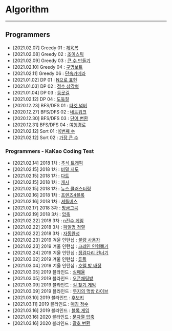 # Algorithm

---

## Programmers 

- [2021.02.07] Greedy 01 : [체육복](https://programmers.co.kr/learn/courses/30/lessons/42862)
- [2021.02.08] Greedy 02 : [조이스틱](https://programmers.co.kr/learn/courses/30/lessons/42860)
- [2021.02.09] Greedy 03 : [큰 수 만들기](https://programmers.co.kr/learn/courses/30/lessons/42883)
- [2021.02.10] Greedy 04 : [구명보트](https://programmers.co.kr/learn/courses/30/lessons/42885)
- [2021.02.11] Greedy 06 : [단속카메라](https://programmers.co.kr/learn/courses/30/lessons/42884)
- [2021.01.02] DP 01 : [N으로 표현](https://programmers.co.kr/learn/courses/30/lessons/42895)
- [2021.01.03] DP 02 : [정수 삼각형](https://programmers.co.kr/learn/courses/30/lessons/43105)
- [2021.01.04] DP 03 : [등굣길](https://programmers.co.kr/learn/courses/30/lessons/42898)
- [2021.02.12] DP 04 : [도둑질](https://programmers.co.kr/learn/courses/30/lessons/42897)
- [2020.12.23] BFS/DFS 01 : [타겟 넘버](https://programmers.co.kr/learn/courses/30/lessons/43165)
- [2020.12.27] BFS/DFS 02 : [네트워크](https://programmers.co.kr/learn/courses/30/lessons/43162)
- [2020.12.30] BFS/DFS 03 : [단어 변환](https://programmers.co.kr/learn/courses/30/lessons/43163)
- [2020.12.31] BFS/DFS 04 : [여행경로](https://programmers.co.kr/learn/courses/30/lessons/43164)
- [2021.02.12] Sort 01 : [K번째 수](https://programmers.co.kr/learn/courses/30/lessons/42748)
- [2021.02.12] Sort 02 : [가장 큰 수](https://programmers.co.kr/learn/courses/30/lessons/42746)

### Programmers - KaKao Coding Test
- [2021.02.14] 2018 1차 : [추석 트래픽](https://programmers.co.kr/learn/courses/30/lessons/17676#)
- [2021.02.15] 2018 1차 : [비밀 지도](https://programmers.co.kr/learn/courses/30/lessons/17681)
- [2021.02.15] 2018 1차 : [다트](https://programmers.co.kr/learn/courses/30/lessons/17682)
- [2021.02.15] 2018 1차 : [캐시](https://programmers.co.kr/learn/courses/30/lessons/17680)
- [2021.02.15] 2018 1차 : [뉴스 클러스터링](https://programmers.co.kr/learn/courses/30/lessons/17677)
- [2021.02.16] 2018 1차 : [프렌즈4블록](https://programmers.co.kr/learn/courses/30/lessons/17679)
- [2021.02.16] 2018 1차 : [셔틀버스](https://programmers.co.kr/learn/courses/30/lessons/17678)
- [2021.02.17] 2018 3차 : [방금그곡](https://programmers.co.kr/learn/courses/30/lessons/17683)
- [2021.02.19] 2018 3차 : [압축](https://programmers.co.kr/learn/courses/30/lessons/17684)
- [2021.02.22] 2018 3차 : [n진수 게임](https://programmers.co.kr/learn/courses/30/lessons/17687)
- [2021.02.22] 2018 3차 : [파일명 정렬](https://programmers.co.kr/learn/courses/30/lessons/17686)
- [2021.02.22] 2018 3차 : [자동완성](https://programmers.co.kr/learn/courses/30/lessons/17685)
- [2021.02.23] 2019 겨울 인턴십 : [불량 사용자](https://programmers.co.kr/learn/courses/30/lessons/64064)
- [2021.02.23] 2019 겨울 인턴십 : [크레인 인형뽑기](https://programmers.co.kr/learn/courses/30/lessons/64061)
- [2021.02.24] 2019 겨울 인턴십 : [징검다리 건너기](https://programmers.co.kr/learn/courses/30/lessons/64062)
- [2021.03.02] 2019 겨울 인턴십 : [튜플](https://programmers.co.kr/learn/courses/30/lessons/64065)
- [2021.03.04] 2019 겨울 인턴십 : [호텔 방 배정](https://programmers.co.kr/learn/courses/30/lessons/64063)
- [2021.03.05] 2019 블라인드 : [실패율](https://programmers.co.kr/learn/courses/30/lessons/42889)
- [2021.03.05] 2019 블라인드 : [오픈채팅방](https://programmers.co.kr/learn/courses/30/lessons/42888)
- [2021.03.09] 2019 블라인드 : [길 찾기 게임](https://programmers.co.kr/learn/courses/30/lessons/42892)
- [2021.03.09] 2019 블라인드 : [무지의 먹방 라이브](https://programmers.co.kr/learn/courses/30/lessons/42891)
- [2021.03.10] 2019 블라인드 : [후보키](https://programmers.co.kr/learn/courses/30/lessons/42890)
- [2021.03.11] 2019 블라인드 : [매칭 점수](https://programmers.co.kr/learn/courses/30/lessons/42893)
- [2021.03.16] 2019 블라인드 : [블록 게임](https://programmers.co.kr/learn/courses/30/lessons/42894)
- [2021.03.16] 2020 블라인드 : [문자열 압축](https://programmers.co.kr/learn/courses/30/lessons/60057)
- [2021.03.16] 2020 블라인드 : [괄호 변환](https://programmers.co.kr/learn/courses/30/lessons/60058)

